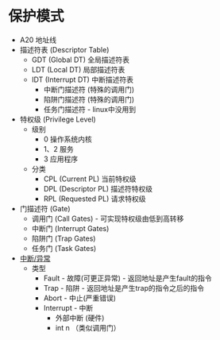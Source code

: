 # 保护模式

+ A20 地址线
+ 描述符表 (Descriptor Table)
    + GDT (Global DT) 全局描述符表
    + LDT (Local DT) 局部描述符表
    + IDT (Interrupt DT) 中断描述符表
        + 中断门描述符 (特殊的调用门)
        + 陷阱门描述符 (特殊的调用门)
        + 任务门描述符 - linux中没用到
+ 特权级 (Privilege Level)
    + 级别
        + 0 操作系统内核  
        + 1、2 服务  
        + 3 应用程序  
    + 分类
        + CPL (Current PL) 当前特权级
        + DPL (Descriptor PL) 描述符特权级
        + RPL (Requested PL) 请求特权级
+ 门描述符 (Gate)
    + 调用门 (Call Gates) - 可实现特权级由低到高转移
    + 中断门 (Interrupt Gates)
    + 陷阱门 (Trap Gates)
    + 任务门 (Task Gates)
+ [中断/异常](https://wiki.osdev.org/Exceptions)
    + 类型
        + Fault - 故障(可更正异常) - 返回地址是产生fault的指令
        + Trap - 陷阱 - 返回地址是产生trap的指令之后的指令
        + Abort - 中止(严重错误)
        + Interrupt - 中断
            + 外部中断 (硬件)
            + int n （类似调用门）
